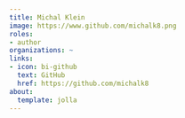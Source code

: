 ```yaml
---
title: Michal Klein
image: https://www.github.com/michalk8.png
roles:
- author
organizations: ~
links:
- icon: bi-github
  text: GitHub
  href: https://github.com/michalk8
about:
  template: jolla
---
```


